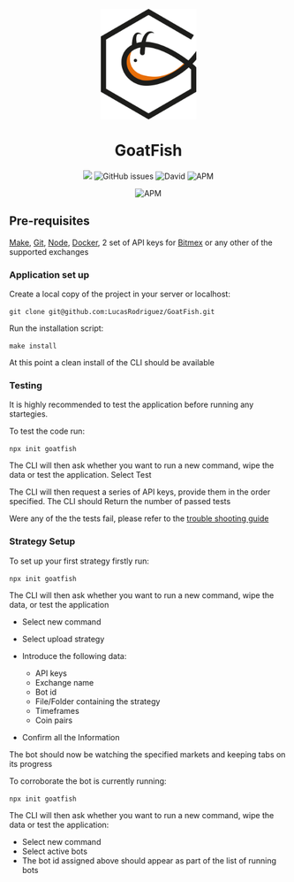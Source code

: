 
<p align="center">
  <img align="center" height="200px" width="173px"  src="/src/utils/img/goatfishLogo.png"></img>
  <h1 align="center"> GoatFish </h1>
</p>

<p align="center">
  <a href="https://www.codacy.com/manual/LucasRodriguez/GoatFish?utm_source=github.com&amp;utm_medium=referral&amp;utm_content=LucasRodriguez/GoatFish&amp;utm_campaign=Badge_Grade"><img src="https://app.codacy.com/project/badge/Grade/c2a5e4cd566749ef9b6322490f75a92a"/></a>
  
  <img alt="GitHub issues" src="https://img.shields.io/github/issues/LucasRodriguez/GoatFish">
  
  <img alt="David" src="https://img.shields.io/badge/dependencies-up%20to%20date-brightgreen.svg">
    
  <img alt="APM" src="https://img.shields.io/badge/license-MIT-blue.svg">
  
</p>

<p align="center">

  <img alt="APM" src="https://img.shields.io/badge/Documentation-available-brightgreen">
  
</p>

## Pre-requisites
[Make](https://askubuntu.com/questions/161104/how-do-i-install-make), [Git](https://git-scm.com/), [Node](https://nodejs.org/en/download), [Docker](https://docs.docker.com/get-docker/), 2 set of API keys for [Bitmex](https://www.bitmex.com/register/uMNVsK) or any other of the supported exchanges


### Application set up

Create a local copy of the project in your server or localhost:

```git clone git@github.com:LucasRodriguez/GoatFish.git```

Run the installation script:

```make install```

At this point a clean install of the CLI should be available

### Testing 

It is highly recommended to test the application before running any startegies. 

To test the code run:

```npx init goatfish```

The CLI will then ask whether you want to run a new command, wipe the data or test the application.
Select Test 

The CLI will then request a series of API keys, provide them in the order specified. 
The CLI should Return the number of passed tests 

Were any of the the tests fail, please refer to the [trouble shooting guide](https://www.youtube.com/watch?v=dQw4w9WgXcQ&feature=youtu.be)


### Strategy Setup

To set up your first strategy firstly run:

```npx init goatfish```

The CLI will then ask whether you want to run a new command, wipe the data, or test the application

- Select new command   
- Select upload strategy
- Introduce the following data:
  - API keys
  - Exchange name
  - Bot id
  - File/Folder containing the strategy
  - Timeframes
  - Coin pairs

 - Confirm all the Information
 
The bot should now be watching the specified markets and keeping tabs on its progress

To corroborate the bot is currently running:

```npx init goatfish```

The CLI will then ask whether you want to run a new command, wipe the data or test the application:

- Select new command   
- Select active bots
- The bot id assigned above should appear as part of the list of running bots
